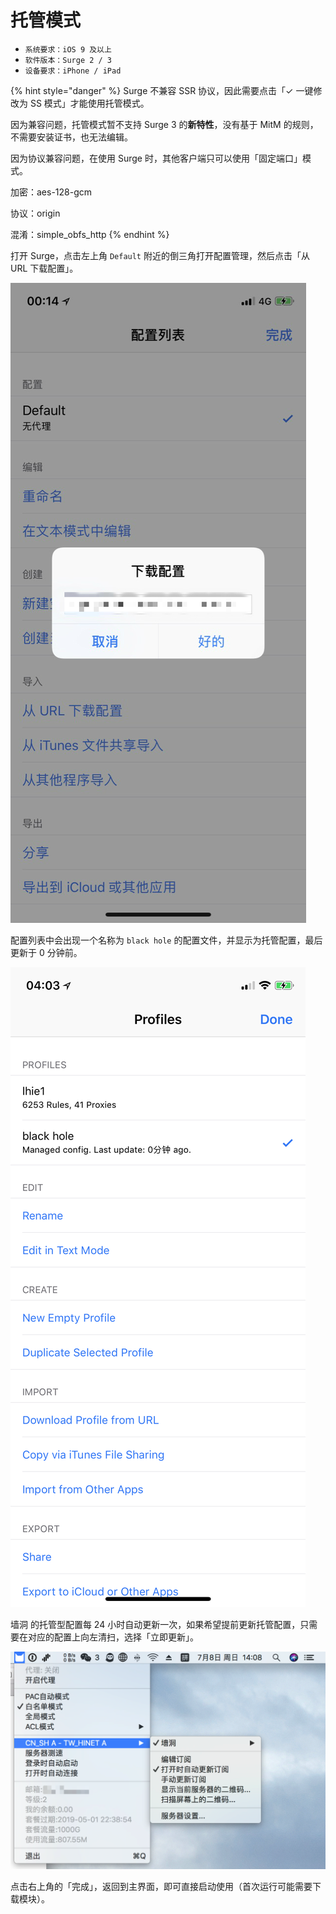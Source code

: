 # 托管模式

* `系统要求：iOS 9 及以上`
* `软件版本：Surge 2 / 3`
* `设备要求：iPhone / iPad`



{% hint style="danger" %}
Surge 不兼容 SSR 协议，因此需要点击「✓ 一键修改为 SS 模式」才能使用托管模式。

因为兼容问题，托管模式暂不支持 Surge 3 的**新特性**，没有基于 MitM 的规则，不需要安装证书，也无法编辑。

因为协议兼容问题，在使用 Surge 时，其他客户端只可以使用「固定端口」模式。

加密：aes-128-gcm

协议：origin

混淆：simple\_obfs\_http
{% endhint %}





打开 Surge，点击左上角 `Default` 附近的倒三角打开配置管理，然后点击「从 URL 下载配置」。

![](../../../.gitbook/assets/odj2v.jpg)

配置列表中会出现一个名称为 `black hole` 的配置文件，并显示为托管配置，最后更新于 0 分钟前。

![](../../../.gitbook/assets/img_2b2eb71fd002-1.jpeg)

墙洞 的托管型配置每 24 小时自动更新一次，如果希望提前更新托管配置，只需要在对应的配置上向左清扫，选择「立即更新」。

![](../../../.gitbook/assets/image%20%287%29.png)

点击右上角的「完成」，返回到主界面，即可直接启动使用（首次运行可能需要下载模块）。


